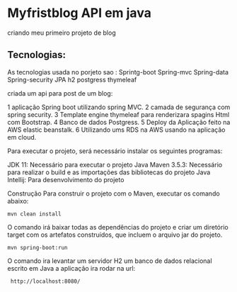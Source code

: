 # Myfristblog  API em java
 criando meu primeiro projeto de blog 


<h2>Tecnologias:</h2>
As tecnologias usada no porjeto sao :
Sprintg-boot
Spring-mvc
Spring-data
Spring-security
JPA
h2 postgress
thymeleaf

criada um api para post de um blog:

1 aplicação Spring boot utilizando spring MVC.
2 camada de segurança com spring security.
3 Template engine thymeleaf para renderizara spagins Html com Bootstrap.
4 Banco de dados Postgress.
5 Deploy da Aplicação feito na AWS elastic beanstalk.
6 Utilizando ums RDS na AWS usando na aplicação em cloud.


Para executar o projeto, será necessário instalar os seguintes programas:

JDK 11: Necessário para executar o projeto Java
Maven 3.5.3: Necessário para realizar o build e as  importações das bibliotecas do projeto Java
Intellij: Para desenvolvimento do projeto

Construção
Para construir o projeto com o Maven, executar os comando abaixo:

```shell script
mvn clean install
```
O comando irá baixar todas as dependências do projeto e criar um diretório target com os
artefatos construídos, que incluem o arquivo jar do projeto. 


```shell script
mvn spring-boot:run
```

O comando ira levantar um servidor H2 um banco de dados relacional escrito em Java
a aplicação ira rodar na url: 

```shell script
 http://localhost:8080/
```



